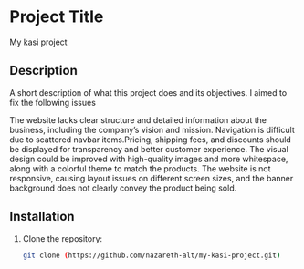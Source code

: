 # Project Title
My kasi project
## Description
A short description of what this project does and its objectives.
I aimed to fix the following issues

The website lacks clear structure and detailed information about the business, including the company’s vision and mission. Navigation is difficult due to scattered navbar items.Pricing, shipping fees, and discounts should be displayed for transparency and better customer experience. The visual design could be improved with high-quality images and more whitespace, along with a colorful theme to match the products. The website is not responsive, causing layout issues on different screen sizes, and the banner background does not clearly convey the product being sold.

## Installation
1. Clone the repository:
   ```bash
   git clone (https://github.com/nazareth-alt/my-kasi-project.git)
